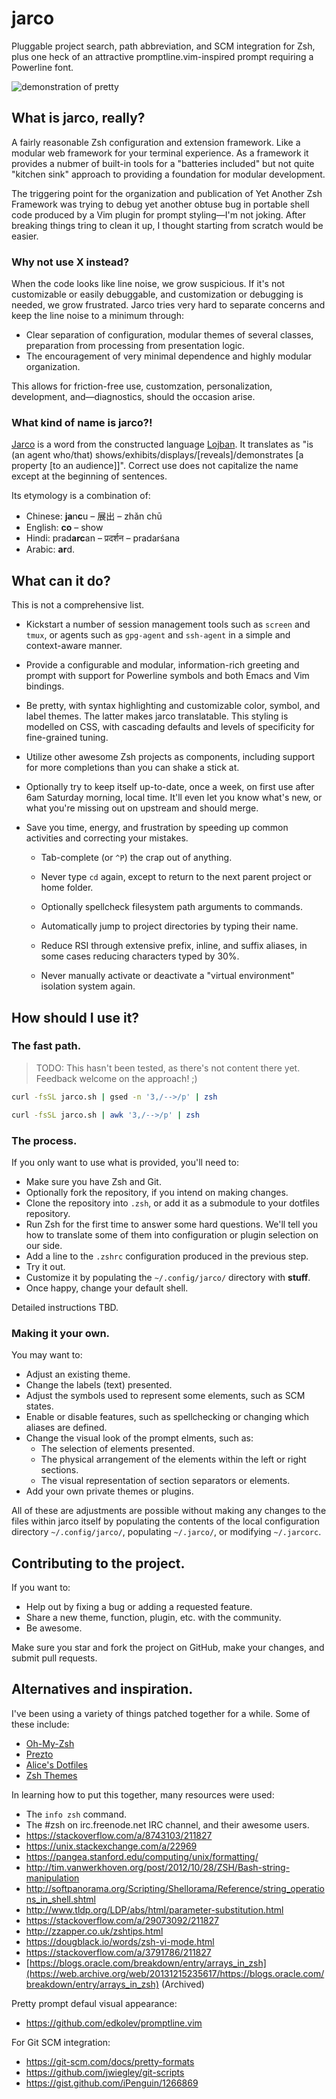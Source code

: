 # jarco

Pluggable project search, path abbreviation, and SCM integration for Zsh, plus one heck of an attractive promptline.vim-inspired prompt requiring a Powerline font.

<img align="center" src="http://s.webcore.io/1n001z2D000j/Screen%20Recording%202017-05-28%20at%2021.26.gif" alt="demonstration of pretty">


## What is jarco, really?

A fairly reasonable Zsh configuration and extension framework. Like a modular web framework for your terminal experience. As a framework it provides a nubmer of built-in tools for a "batteries included" but not quite "kitchen sink" approach to providing a foundation for modular development.

The triggering point for the organization and publication of Yet Another Zsh Framework was trying to debug yet another obtuse bug in portable shell code produced by a Vim plugin for prompt styling—I'm not joking. After breaking things tring to clean it up, I thought starting from scratch would be easier.


### Why not use X instead?

When the code looks like line noise, we grow suspicious. If it's not customizable or easily debuggable, and customization or debugging is needed, we grow frustrated. Jarco tries very hard to separate concerns and keep the line noise to a minimum through:

* Clear separation of configuration, modular themes of several classes, preparation from processing from presentation logic.
* The encouragement of very minimal dependence and highly modular organization.

This allows for friction-free use, customzation, personalization, development, and—diagnostics, should the occasion arise.


### What kind of name is jarco?!

[Jarco](http://vlasisku.lojban.org/vlasisku/jarco) is a word from the constructed language [Lojban](http://www.lojban.org/).  It translates as "is (an agent who/that) shows/exhibits/displays/[reveals]/demonstrates [a property [to an audience]]".  Correct use does not capitalize the name except at the beginning of sentences.

Its etymology is a combination of:

* Chinese: **ja**n**c**u – 展出 – zhǎn chū
* English: **co** – show
* Hindi: prad**arc**an – प्रदर्शन – pradarśana
* Arabic: **ar**d.


## What can it do?

This is not a comprehensive list.

* Kickstart a number of session management tools such as `screen` and `tmux`, or agents such as `gpg-agent` and `ssh-agent` in a simple and context-aware manner.

* Provide a configurable and modular, information-rich greeting and prompt with support for Powerline symbols and both Emacs and Vim bindings.

* Be pretty, with syntax highlighting and customizable color, symbol, and label themes. The latter makes jarco translatable. This styling is modelled on CSS, with cascading defaults and levels of specificity for fine-grained tuning.

* Utilize other awesome Zsh projects as components, including support for more completions than you can shake a stick at.

* Optionally try to keep itself up-to-date, once a week, on first use after 6am Saturday morning, local time. It'll even let you know what's new, or what you're missing out on upstream and should merge.

* Save you time, energy, and frustration by speeding up common activities and correcting your mistakes.

  * Tab-complete (or `^P`) the crap out of anything.
  
  * Never type `cd` again, except to return to the next parent project or home folder.
  
  * Optionally spellcheck filesystem path arguments to commands.
  
  * Automatically jump to project directories by typing their name.
  
  * Reduce RSI through extensive prefix, inline, and suffix aliases, in some cases reducing characters typed by 30%.
  
  * Never manually activate or deactivate a "virtual environment" isolation system again.


## How should I use it?

### The fast path.

> TODO: This hasn't been tested, as there's not content there yet. Feedback welcome on the approach! ;)

```zsh
curl -fsSL jarco.sh | gsed -n '3,/-->/p' | zsh
```

```zsh
curl -fsSL jarco.sh | awk '3,/-->/p' | zsh
```


### The process.

If you only want to use what is provided, you'll need to:

* Make sure you have Zsh and Git.
* Optionally fork the repository, if you intend on making changes.
* Clone the repository into `.zsh`, or add it as a submodule to your dotfiles repository.
* Run Zsh for the first time to answer some hard questions. We'll tell you how to translate some of them into configuration or plugin selection on our side.
* Add a line to the `.zshrc` configuration produced in the previous step.
* Try it out.
* Customize it by populating the `~/.config/jarco/` directory with __stuff__.
* Once happy, change your default shell.

Detailed instructions TBD.


### Making it your own.

You may want to:

* Adjust an existing theme.
* Change the labels (text) presented.
* Adjust the symbols used to represent some elements, such as SCM states.
* Enable or disable features, such as spellchecking or changing which aliases are defined.
* Change the visual look of the prompt elments, such as:
	* The selection of elements presented.
	* The physical arrangement of the elements within the left or right sections.
	* The visual representation of section separators or elements.
* Add your own private themes or plugins.

All of these are adjustments are possible without making any changes to the files within jarco itself by populating the contents of the local configuration directory `~/.config/jarco/`, populating `~/.jarco/`, or modifying `~/.jarcorc`.


## Contributing to the project.

If you want to:

* Help out by fixing a bug or adding a requested feature.
* Share a new theme, function, plugin, etc. with the community.
* Be awesome.

Make sure you star and fork the project on GitHub, make your changes, and submit pull requests.


## Alternatives and inspiration.

I've been using a variety of things patched together for a while.  Some of these include:

* [Oh-My-Zsh](https://github.com/robbyrussell/oh-my-zsh)
* [Prezto](https://github.com/sorin-ionescu/prezto)
* [Alice's Dotfiles](https://github.com/amcgregor/dotfiles/tree/dotfiles/.zsh)
* [Zsh Themes](https://zshthem.es/all/)

In learning how to put this together, many resources were used:

* The `info zsh` command.
* The #zsh on irc.freenode.net IRC channel, and their awesome users.
* https://stackoverflow.com/a/8743103/211827
* https://unix.stackexchange.com/a/22969
* https://pangea.stanford.edu/computing/unix/formatting/
* http://tim.vanwerkhoven.org/post/2012/10/28/ZSH/Bash-string-manipulation
* http://softpanorama.org/Scripting/Shellorama/Reference/string_operations_in_shell.shtml
* http://www.tldp.org/LDP/abs/html/parameter-substitution.html
* https://stackoverflow.com/a/29073092/211827
* http://zzapper.co.uk/zshtips.html
* https://dougblack.io/words/zsh-vi-mode.html
* https://stackoverflow.com/a/3791786/211827
* [https://blogs.oracle.com/breakdown/entry/arrays_in_zsh](https://web.archive.org/web/20131215235617/https://blogs.oracle.com/breakdown/entry/arrays_in_zsh) (Archived)

Pretty prompt defaul visual appearance:

* https://github.com/edkolev/promptline.vim

For Git SCM integration:

* https://git-scm.com/docs/pretty-formats
* https://github.com/jwiegley/git-scripts
* https://gist.github.com/iPenguin/1266869
